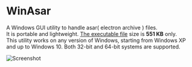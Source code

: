 # WinAsar
 
A Windows GUI utility to handle asar( electron archive ) files.  
It is portable and lightweight. [The executable file](./../../raw/master/dist/WinAsar.7z) size is **551 KB** only.  
This utility works on any version of Windows, starting from Windows XP and up to Windows 10. Both 32-bit and 64-bit systems are supported.

![Screenshot](http://ide.update.aardio.com/log/asar.jpg)
